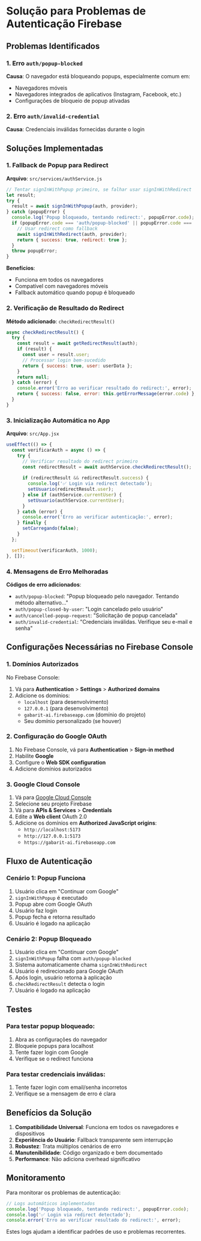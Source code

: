 # Solução para Problemas de Autenticação Firebase

## Problemas Identificados

### 1. Erro `auth/popup-blocked`
**Causa**: O navegador está bloqueando popups, especialmente comum em:
- Navegadores móveis
- Navegadores integrados de aplicativos (Instagram, Facebook, etc.)
- Configurações de bloqueio de popup ativadas

### 2. Erro `auth/invalid-credential`
**Causa**: Credenciais inválidas fornecidas durante o login

## Soluções Implementadas

### 1. Fallback de Popup para Redirect

**Arquivo**: `src/services/authService.js`

```javascript
// Tentar signInWithPopup primeiro, se falhar usar signInWithRedirect
let result;
try {
  result = await signInWithPopup(auth, provider);
} catch (popupError) {
  console.log('Popup bloqueado, tentando redirect:', popupError.code);
  if (popupError.code === 'auth/popup-blocked' || popupError.code === 'auth/popup-closed-by-user') {
    // Usar redirect como fallback
    await signInWithRedirect(auth, provider);
    return { success: true, redirect: true };
  }
  throw popupError;
}
```

**Benefícios**:
- Funciona em todos os navegadores
- Compatível com navegadores móveis
- Fallback automático quando popup é bloqueado

### 2. Verificação de Resultado do Redirect

**Método adicionado**: `checkRedirectResult()`

```javascript
async checkRedirectResult() {
  try {
    const result = await getRedirectResult(auth);
    if (result) {
      const user = result.user;
      // Processar login bem-sucedido
      return { success: true, user: userData };
    }
    return null;
  } catch (error) {
    console.error('Erro ao verificar resultado do redirect:', error);
    return { success: false, error: this.getErrorMessage(error.code) };
  }
}
```

### 3. Inicialização Automática no App

**Arquivo**: `src/App.jsx`

```javascript
useEffect(() => {
  const verificarAuth = async () => {
    try {
      // Verificar resultado do redirect primeiro
      const redirectResult = await authService.checkRedirectResult();
      
      if (redirectResult && redirectResult.success) {
        console.log('✅ Login via redirect detectado');
        setUsuario(redirectResult.user);
      } else if (authService.currentUser) {
        setUsuario(authService.currentUser);
      }
    } catch (error) {
      console.error('Erro ao verificar autenticação:', error);
    } finally {
      setCarregando(false);
    }
  };

  setTimeout(verificarAuth, 1000);
}, []);
```

### 4. Mensagens de Erro Melhoradas

**Códigos de erro adicionados**:
- `auth/popup-blocked`: "Popup bloqueado pelo navegador. Tentando método alternativo..."
- `auth/popup-closed-by-user`: "Login cancelado pelo usuário"
- `auth/cancelled-popup-request`: "Solicitação de popup cancelada"
- `auth/invalid-credential`: "Credenciais inválidas. Verifique seu e-mail e senha"

## Configurações Necessárias no Firebase Console

### 1. Domínios Autorizados

No Firebase Console:
1. Vá para **Authentication** > **Settings** > **Authorized domains**
2. Adicione os domínios:
   - `localhost` (para desenvolvimento)
   - `127.0.0.1` (para desenvolvimento)
   - `gabarit-ai.firebaseapp.com` (domínio do projeto)
   - Seu domínio personalizado (se houver)

### 2. Configuração do Google OAuth

1. No Firebase Console, vá para **Authentication** > **Sign-in method**
2. Habilite **Google**
3. Configure o **Web SDK configuration**
4. Adicione domínios autorizados

### 3. Google Cloud Console

1. Vá para [Google Cloud Console](https://console.cloud.google.com/)
2. Selecione seu projeto Firebase
3. Vá para **APIs & Services** > **Credentials**
4. Edite a **Web client** OAuth 2.0
5. Adicione os domínios em **Authorized JavaScript origins**:
   - `http://localhost:5173`
   - `http://127.0.0.1:5173`
   - `https://gabarit-ai.firebaseapp.com`

## Fluxo de Autenticação

### Cenário 1: Popup Funciona
1. Usuário clica em "Continuar com Google"
2. `signInWithPopup` é executado
3. Popup abre com Google OAuth
4. Usuário faz login
5. Popup fecha e retorna resultado
6. Usuário é logado na aplicação

### Cenário 2: Popup Bloqueado
1. Usuário clica em "Continuar com Google"
2. `signInWithPopup` falha com `auth/popup-blocked`
3. Sistema automaticamente chama `signInWithRedirect`
4. Usuário é redirecionado para Google OAuth
5. Após login, usuário retorna à aplicação
6. `checkRedirectResult` detecta o login
7. Usuário é logado na aplicação

## Testes

### Para testar popup bloqueado:
1. Abra as configurações do navegador
2. Bloqueie popups para localhost
3. Tente fazer login com Google
4. Verifique se o redirect funciona

### Para testar credenciais inválidas:
1. Tente fazer login com email/senha incorretos
2. Verifique se a mensagem de erro é clara

## Benefícios da Solução

1. **Compatibilidade Universal**: Funciona em todos os navegadores e dispositivos
2. **Experiência do Usuário**: Fallback transparente sem interrupção
3. **Robustez**: Trata múltiplos cenários de erro
4. **Manutenibilidade**: Código organizado e bem documentado
5. **Performance**: Não adiciona overhead significativo

## Monitoramento

Para monitorar os problemas de autenticação:

```javascript
// Logs automáticos implementados
console.log('Popup bloqueado, tentando redirect:', popupError.code);
console.log('✅ Login via redirect detectado');
console.error('Erro ao verificar resultado do redirect:', error);
```

Estes logs ajudam a identificar padrões de uso e problemas recorrentes.